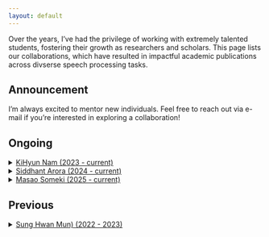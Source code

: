 ```yaml
---
layout: default
---
```


Over the years, I’ve had the privilege of working with extremely talented students, fostering their growth as researchers and scholars. This page lists our collaborations, which have resulted in impactful academic publications across divserse speech processing tasks.

## Announcement
I’m always excited to mentor new individuals. Feel free to reach out via e-mail if you’re interested in exploring a collaboration!

## Ongoing
<details>
<summary><a href="https://devkihyun.github.io/about/">KiHyun Nam (2023 - current)</a></summary>
  - Topic: Robust automatic speaker verification.
  - Outcome
    - Kihyun Nam, Hee-Soo Heo, **Jee-weon Jung**, Joon Son Chung, “Disentangled Representation Learning for Environment-agnostic Speaker Recognition,” in Proc. Interspeech, 2024.
    - Kihyun Nam, Youkyum Kim, Jaesung Huh, Hee Soo Heo, **Jee-weon Jung**, Joon Son Chung, “Disentangled representation learning for multilingual speaker recognition,” in Proc. Interspeech, 2023.
</details>

<details>
<summary><a href="https://scholar.google.com/citations?hl=ko&authuser=1&user=VGfczTIAAAAJ">Siddhant Arora (2024 - current)</a></summary>
  - Topic: Spoken language understanding, Spoken dialogue systems
  - Outcome
    - Siddhant Arora, Ankita Pasad, Chung-Ming Chien, Jionghao Han, Roshan Sharma, **Jee-weon Jung**, Hira Dhamyal, William Chen, Suwon Shon, Hung-yi Lee, Karen Livescu, Shinji Watanabe, “On the Evaluation of Speech Foundation Models for Spoken Language Understanding,” in Proc. ACL Findings, 2024.
    - Siddhant Arora, Hayato Futami, Jee-weon Jung, Yifan Peng, Roshan Sharma, Yosuke Kashiwagi, Emiru Tsunoo, Shinji Watanabe, “UniverSLU: Universal Spoken Language Understanding for Diverse Classification and Sequence Generation Tasks with a Single Network,” in Proc. NAACL, 2024.
</details>

<details>
<summary><a href="https://masao-someki.github.io">Masao Someki (2025 - current)</a></summary>
  - Topic: Dynamic pruning of LLMs
</details>

## Previous
<details>
<summary><a href="https://scholar.google.com/citations?hl=en&authuser=1&user=9l5RkZoAAAAJ">Sung Hwan Mun) (2022 - 2023)</a></summary>
  - Topic: Automatic speaker verification models, spoofing-robust automatic speaker verification.
  - Outcome
    - Sung Hwan Mun∗, Hye-jin Shim∗, Hemlata Tak∗, Xin Wang, Xuechen Liu, Md Sahidullah, Myeonghun Jeong, Min Hyun Han, Massimiliano Todisco, Kong Aik Lee, Junichi Yamagishi, Nicholas Evans, Tomi Kinnunen, Nam Soo Kim, and **Jee-weon Jung**, “Towards single integrated spoofing-aware speaker verification embeddings,” in Proc. Interspeech, 2023.
    - Sung Hwan Mun, **Jee-weon Jung**, Min Hyun Han, Nam Soo Kim, “Frequency and Multi-Scale Selective Kernel Attention for Speaker Verification,” in Proc. SLT, 2022.
</details>

